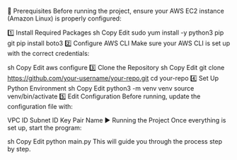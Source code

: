 📌 Prerequisites
Before running the project, ensure your AWS EC2 instance (Amazon Linux) is properly configured:

1️⃣ Install Required Packages
sh
Copy
Edit
sudo yum install -y python3 pip git
pip install boto3
2️⃣ Configure AWS CLI
Make sure your AWS CLI is set up with the correct credentials:

sh
Copy
Edit
aws configure
3️⃣ Clone the Repository
sh
Copy
Edit
git clone https://github.com/your-username/your-repo.git
cd your-repo
4️⃣ Set Up Python Environment
sh
Copy
Edit
python3 -m venv venv
source venv/bin/activate
5️⃣ Edit Configuration
Before running, update the configuration file with:

VPC ID
Subnet ID
Key Pair Name
▶️ Running the Project
Once everything is set up, start the program:

sh
Copy
Edit
python main.py
This will guide you through the process step by step.

